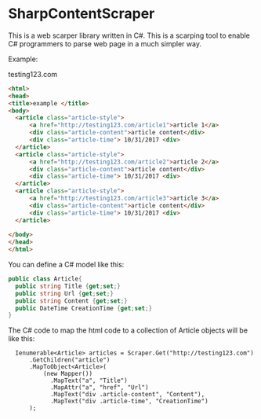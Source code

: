 # SharpContentScraper
This is a web scarper library written in C#. This is a scarping tool to enable C# programmers to parse web page in a much simpler way.

Example:

testing123.com
```html
<html>
<head>
<title>example </title>
<body>
  <article class="article-style">
      <a href="http://testing123.com/article1">article 1</a>
      <div class="article-content">article content</div>
      <div class="article-time"> 10/31/2017 <div>
  </article>
  <article class="article-style">
      <a href="http://testing123.com/article2">article 2</a>
      <div class="article-content">article content</div>
      <div class="article-time"> 10/31/2017 <div>
  </article>
  <article class="article-style">
      <a href="http://testing123.com/article3">article 3</a>
      <div class="article-content">article content</div>
      <div class="article-time"> 10/31/2017 <div>
  </article>
        
</body>
</head>
</html>
```

You can define a C# model like this:
```C#
public class Article{
  public string Title {get;set;}
  public string Url {get;set;}
  public string Content {get;set;}
  public DateTime CreationTime {get;set;}
}
```

The C# code to map the html code to a collection of Article objects will be like this:

      Ienumerable<Article> articles = Scraper.Get("http://testing123.com")
          .GetChildren("article")
          .MapToObject<Article>(
              (new Mapper())
                .MapText("a", "Title")
                .MapAttr("a", "href", "Url")
                .MapText("div .article-content", "Content"),
                .MapText("div .article-time", "CreationTime")
          );
